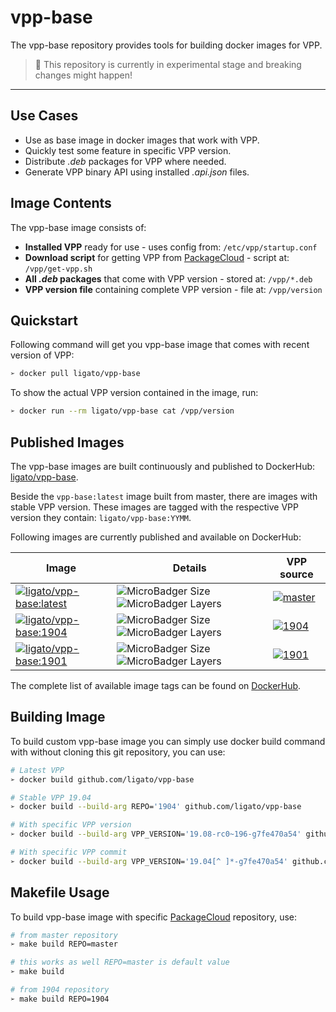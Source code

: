 # vpp-base

The vpp-base repository provides tools for building docker images for VPP.

> 🚧 This repository is currently in experimental stage and breaking changes might happen!

---

## Use Cases

* Use as base image in docker images that work with VPP.
* Quickly test some feature in specific VPP version.
* Distribute _.deb_ packages for VPP where needed.
* Generate VPP binary API using installed _.api.json_ files.

## Image Contents

The vpp-base image consists of:
 
- **Installed VPP** ready for use - uses config from: `/etc/vpp/startup.conf`
- **Download script** for getting VPP from [PackageCloud](https://packagecloud.io/fdio) - script at: `/vpp/get-vpp.sh`
- **All _.deb_ packages** that come with VPP version - stored at: `/vpp/*.deb`
- **VPP version file** containing complete VPP version - file at: `/vpp/version` 

## Quickstart

Following command will get you vpp-base image that comes with recent version of VPP:

```sh
➢ docker pull ligato/vpp-base
```

To show the actual VPP version contained in the image, run:

```sh
➢ docker run --rm ligato/vpp-base cat /vpp/version
```

## Published Images

The vpp-base images are built continuously and published to DockerHub: [ligato/vpp-base](https://hub.docker.com/r/ligato/vpp-base).

Beside the `vpp-base:latest` image built from master, there are images with stable VPP version. These images are tagged with the respective VPP version they contain: `ligato/vpp-base:YYMM`. 

Following images are currently published and available on DockerHub:

| Image | Details | VPP source |
|---|---|---|
|[![ligato/vpp-base:latest](https://img.shields.io/badge/ligato/vpp--base-latest-099cec.svg?logo=docker&logoColor=white&style=popout)](https://cloud.docker.com/u/ligato/repository/docker/ligato/vpp-base)|![MicroBadger Size](https://img.shields.io/microbadger/image-size/ligato/vpp-base/latest.svg) ![MicroBadger Layers](https://img.shields.io/microbadger/layers/ligato/vpp-base/latest.svg) | [![master](https://img.shields.io/badge/packagecloud_repo-master-37327b.svg?logo=debian)](https://packagecloud.io/fdio/master) |
|[![ligato/vpp-base:1904](https://img.shields.io/badge/ligato/vpp--base-1904-blue.svg?logo=docker&logoColor=white&style=popout)](https://cloud.docker.com/u/ligato/repository/docker/ligato/vpp-base)|![MicroBadger Size](https://img.shields.io/microbadger/image-size/ligato/vpp-base/1904.svg) ![MicroBadger Layers](https://img.shields.io/microbadger/layers/ligato/vpp-base/1904.svg) | [![1904](https://img.shields.io/badge/packagecloud_repo-1904-37327b.svg?logo=debian)](https://packagecloud.io/fdio/1904) |
|[![ligato/vpp-base:1901](https://img.shields.io/badge/ligato/vpp--base-1901-blue.svg?logo=docker&logoColor=white&style=popout)](https://cloud.docker.com/u/ligato/repository/docker/ligato/vpp-base)|![MicroBadger Size](https://img.shields.io/microbadger/image-size/ligato/vpp-base/1901.svg) ![MicroBadger Layers](https://img.shields.io/microbadger/layers/ligato/vpp-base/1901.svg )| [![1901](https://img.shields.io/badge/packagecloud_repo-1901-37327b.svg?logo=debian)](https://packagecloud.io/fdio/1901) |

The complete list of available image tags can be found on [DockerHub](https://hub.docker.com/r/ligato/vpp-base/tags).

## Building Image

To build custom vpp-base image you can simply use docker build command with without cloning this git repository, you can use:

```sh
# Latest VPP
➢ docker build github.com/ligato/vpp-base

# Stable VPP 19.04
➢ docker build --build-arg REPO='1904' github.com/ligato/vpp-base

# With specific VPP version
➢ docker build --build-arg VPP_VERSION='19.08-rc0~196-g7fe470a54' github.com/ligato/vpp-base

# With specific VPP commit
➢ docker build --build-arg VPP_VERSION='19.04[^ ]*-g7fe470a54' github.com/ligato/vpp-base
```

## Makefile Usage

To build vpp-base image with specific [PackageCloud](https://packagecloud.io/fdio) repository, use:

```sh
# from master repository
➢ make build REPO=master

# this works as well REPO=master is default value
➢ make build 

# from 1904 repository
➢ make build REPO=1904
```
